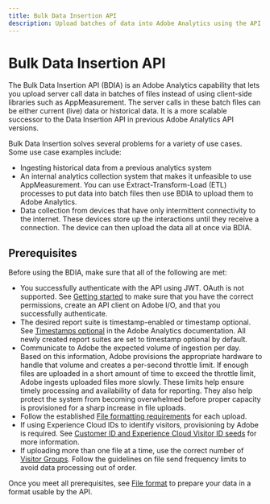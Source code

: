```yaml
---
title: Bulk Data Insertion API
description: Upload batches of data into Adobe Analytics using the API.
---
```


# Bulk Data Insertion API

The Bulk Data Insertion API (BDIA) is an Adobe Analytics capability that lets you upload server call data in batches of files instead of using client-side libraries such as AppMeasurement. The server calls in these batch files can be either current (live) data or historical data. It is a more scalable successor to the Data Insertion API in previous Adobe Analytics API versions.

Bulk Data Insertion solves several problems for a variety of use cases. Some use case examples include:

* Ingesting historical data from a previous analytics system
* An internal analytics collection system that makes it unfeasible to use AppMeasurement. You can use Extract-Transform-Load (ETL) processes to put data into batch files then use BDIA to upload them to Adobe Analytics.
* Data collection from devices that have only intermittent connectivity to the internet. These devices store up the interactions until they receive a connection. The device can then upload the data all at once via BDIA.

## Prerequisites

Before using the BDIA, make sure that all of the following are met:

* You successfully authenticate with the API using JWT. OAuth is not supported. See [Getting started](../../index.md) to make sure that you have the correct permissions, create an API client on Adobe I/O, and that you successfully authenticate.
* The desired report suite is timestamp-enabled or timestamp optional. See [Timestamps optional](https://experienceleague.adobe.com/docs/analytics/technotes/timestamps-optional.html) in the Adobe Analytics documentation. All newly created report suites are set to timestamp optional by default.
* Communicate to Adobe the expected volume of ingestion per day. Based on this information, Adobe provisions the appropriate hardware to handle that volume and creates a per-second throttle limit. If enough files are uploaded in a short amount of time to exceed the throttle limit, Adobe ingests uploaded files more slowly. These limits help ensure timely processing and availability of data for reporting. They also help protect the system from becoming overwhelmed before proper capacity is provisioned for a sharp increase in file uploads.
* Follow the established [File formatting requirements](file-formatting.md) for each upload.
* If using Experience Cloud IDs to identify visitors, provisioning by Adobe is required. See [Customer ID and Experience Cloud Visitor ID seeds](customer-id.md) for more information.
* If uploading more than one file at a time, use the correct number of [Visitor Groups](visitor-groups.md). Follow the guidelines on file send frequency limits to avoid data processing out of order.

Once you meet all prerequisites, see [File format](file-format.md) to prepare your data in a format usable by the API.
